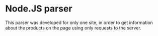 # Node.JS parser
 This parser was developed for only one site, in order to get information about the products on the page using only requests to the server. 
